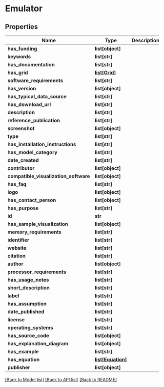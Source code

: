 # Emulator

## Properties
Name | Type | Description | Notes
------------ | ------------- | ------------- | -------------
**has_funding** | **list[object]** |  | [optional] 
**keywords** | **list[str]** |  | [optional] 
**has_documentation** | **list[str]** |  | [optional] 
**has_grid** | [**list[Grid]**](Grid.md) |  | [optional] 
**software_requirements** | **list[str]** |  | [optional] 
**has_version** | **list[object]** |  | [optional] 
**has_typical_data_source** | **list[str]** |  | [optional] 
**has_download_url** | **list[str]** |  | [optional] 
**description** | **list[str]** |  | [optional] 
**reference_publication** | **list[str]** |  | [optional] 
**screenshot** | **list[object]** |  | [optional] 
**type** | **list[str]** |  | [optional] 
**has_installation_instructions** | **list[str]** |  | [optional] 
**has_model_category** | **list[str]** |  | [optional] 
**date_created** | **list[str]** |  | [optional] 
**contributor** | **list[object]** |  | [optional] 
**compatible_visualization_software** | **list[object]** |  | [optional] 
**has_faq** | **list[str]** |  | [optional] 
**logo** | **list[object]** |  | [optional] 
**has_contact_person** | **list[object]** |  | [optional] 
**has_purpose** | **list[str]** |  | [optional] 
**id** | **str** |  | [optional] 
**has_sample_visualization** | **list[object]** |  | [optional] 
**memory_requirements** | **list[str]** |  | [optional] 
**identifier** | **list[str]** |  | [optional] 
**website** | **list[str]** |  | [optional] 
**citation** | **list[str]** |  | [optional] 
**author** | **list[object]** |  | [optional] 
**processor_requirements** | **list[str]** |  | [optional] 
**has_usage_notes** | **list[str]** |  | [optional] 
**short_description** | **list[str]** |  | [optional] 
**label** | **list[str]** |  | [optional] 
**has_assumption** | **list[str]** |  | [optional] 
**date_published** | **list[str]** |  | [optional] 
**license** | **list[str]** |  | [optional] 
**operating_systems** | **list[str]** |  | [optional] 
**has_source_code** | **list[object]** |  | [optional] 
**has_explanation_diagram** | **list[object]** |  | [optional] 
**has_example** | **list[str]** |  | [optional] 
**has_equation** | [**list[Equation]**](Equation.md) |  | [optional] 
**publisher** | **list[object]** |  | [optional] 

[[Back to Model list]](../README.md#documentation-for-models) [[Back to API list]](../README.md#documentation-for-api-endpoints) [[Back to README]](../README.md)


